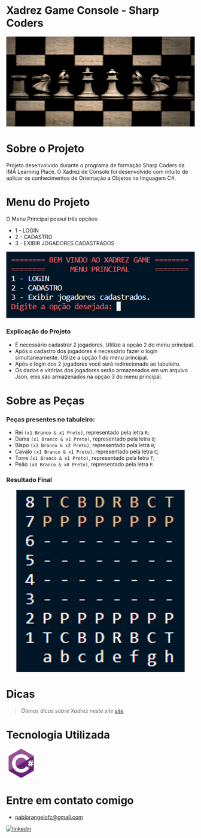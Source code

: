 # Xadrez Game Console - Sharp Coders

<p align="center">
  <img width="700" height="240" src="images\xadrez1.jpg">
</p>


# Sobre o Projeto

Projeto desenvolvido durante o programa de formação Sharp Coders da IMÃ Learning Place. O Xadrez de Console foi desenvolvido com intuito de aplicar os conhecimentos de Orientação a Objetos na linguagem C#.

# Menu do Projeto

O Menu Principal possui três opções:
- 1 - LOGIN
- 2 - CADASTRO
- 3 - EXIBIR JOGADORES CADASTRADOS

 <p align="center">
   <img width="700" src="images\menu.png">
</p>

### Explicação do Projeto
- É necessário cadastrar 2 jogadores. Utilize a opção 2 do menu principal.
- Após o cadastro dos jogadores é necessário fazer o login simultaneamente. Utilize a opção 1 do menu principal.
- Após o login dos 2 jogadores você será redirecionado ao tabuleiro.
- Os dados e vitórias dos jogadores serão armazenados em um arquivo Json, eles são armazenados na opção 3 do menu principal.

# Sobre as Peças
 ### Peças presentes no tabuleiro:
 - Rei `(x1 Branco & x1 Preto)`, representado pela letra `R`;
 - Dama `(x1 Branco & x1 Preto)`, representado pela letra `D`;
 - Bispo `(x2 Branco & x2 Preto)`, representado pela letra `B`;
 - Cavalo `(x1 Branco & x1 Preto)`, representado pela letra `C`;
 - Torre `(x1 Branco & x1 Preto)`, representado pela letra `T`;
 - Peão `(x8 Branco & x8 Preto)`, representado pela letra `P`.


### Resultado Final
 <p align="center">
   <img width="450" src="images\tabuleiroepecas.png">
</p>


# Dicas
> *Ótimas dicas sobre Xadrez neste site [site](https://pt.wikihow.com/Vencer-Quase-Sempre-no-Xadrez)*

# Tecnologia Utilizada

 <p>
      <a href="#Tecnologias"> <img width="80px" height="80px" alt="img3" title="img3" src="images\csharp.png" /></a> 
</p>

# Entre em contato comigo

- pablorangelofc@gmail.com
<a href="https://linkedin.com/in/pablorangelofc" target="_blank">
<img src=https://img.shields.io/badge/linkedin-%231E77B5.svg?&style=for-the-badge&logo=linkedin&logoColor=white alt=linkedin style="margin-bottom: 5px;" />
</a>  





